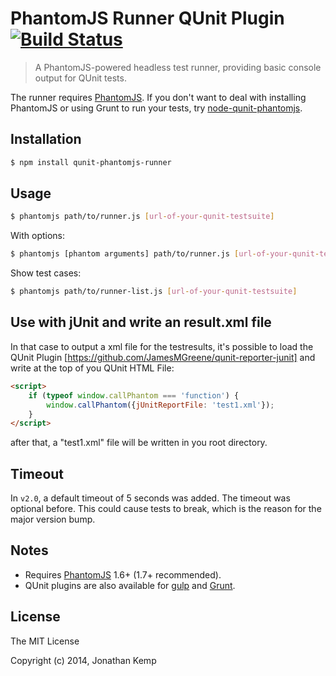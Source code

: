 # PhantomJS Runner QUnit Plugin [![Build Status](https://travis-ci.org/jonkemp/qunit-phantomjs-runner.png?branch=master)](https://travis-ci.org/jonkemp/qunit-phantomjs-runner)

> A PhantomJS-powered headless test runner, providing basic console output for QUnit tests.

The runner requires [PhantomJS](http://phantomjs.org/). If you don't want to deal with installing PhantomJS or using Grunt to run your tests, try [node-qunit-phantomjs](https://github.com/jonkemp/node-qunit-phantomjs).

## Installation
```bash
$ npm install qunit-phantomjs-runner
```

## Usage
```bash
$ phantomjs path/to/runner.js [url-of-your-qunit-testsuite]
```

With options:

```bash
$ phantomjs [phantom arguments] path/to/runner.js [url-of-your-qunit-testsuite] [timeout-in-seconds]
```

Show test cases:

```bash
$ phantomjs path/to/runner-list.js [url-of-your-qunit-testsuite]
```
## Use with jUnit and write an result.xml file
In that case to output a xml file for the testresults, it's possible to load the QUnit Plugin [https://github.com/JamesMGreene/qunit-reporter-junit] and write at the top of you QUnit HTML File:

```html
<script>
    if (typeof window.callPhantom === 'function') {
        window.callPhantom({jUnitReportFile: 'test1.xml'});
    }
</script>
```

after that, a "test1.xml" file will be written in you root directory.

## Timeout
In `v2.0`, a default timeout of 5 seconds was added. The timeout was optional before. This could cause tests to break, which is the reason for the major version bump.

## Notes
 - Requires [PhantomJS](http://phantomjs.org/) 1.6+ (1.7+ recommended).
 - QUnit plugins are also available for [gulp](https://github.com/jonkemp/gulp-qunit) and [Grunt](https://github.com/gruntjs/grunt-contrib-qunit).

## License 

The MIT License

Copyright (c) 2014, Jonathan Kemp
